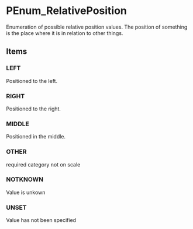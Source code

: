 # PEnum_RelativePosition

Enumeration of possible relative position values. The position of something is the place where it is in relation to other things.

## Items

### LEFT
Positioned to the left.

### RIGHT
Positioned to the right.

### MIDDLE
Positioned in the middle.

### OTHER
required category not on scale

### NOTKNOWN
Value is unkown

### UNSET
Value has not been specified
